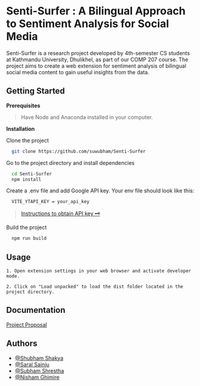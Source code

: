 
# Senti-Surfer : A Bilingual Approach to Sentiment Analysis for Social Media
Senti-Surfer is a research project developed by 4th-semester CS students at Kathmandu University, Dhulikhel, as part of our COMP 207 course. The project aims to create a web extension for sentiment analysis of bilingual social media content to gain useful insights from the data.


## Getting Started

**Prerequisites**

> Have Node and Anaconda installed in your computer.

**Installation**

Clone the project

```bash
  git clone https://github.com/suwubham/Senti-Surfer
```

Go to the project directory and install dependencies

```bash
  cd Senti-Surfer
  npm install
```

Create a .env file and add Google API key. Your env file should look like this:

```bash
  VITE_YTAPI_KEY = your_api_key
```
> [Instructions to obtain API key 🗝️](https://developers.google.com/youtube/v3/getting-started)

Build the project

```bash
  npm run build
```



## Usage
    1. Open extension settings in your web browser and activate developer mode.

    2. Click on "Load unpacked" to load the dist folder located in the project directory.
## Documentation

[Project Proposal](https://docs.google.com/document/d/1GOC7XxknxBl4_4kPFoMYAeulTjMmAgpyL3zbbdn-Jc8/edit?usp=sharing)


## Authors

- [@Shubham Shakya](https://www.github.com/suwubham)
- [@Saral Sainju](https://github.com/prg6useless)
- [@Subham Shrestha](https://github.com/subhamshr)
- [@Nisham Ghimire](https://github.com/nishamghimire5)



